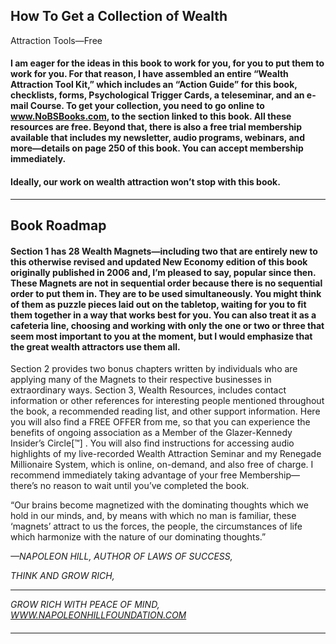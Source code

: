 ## How To Get a Collection of Wealth

Attraction Tools—Free

#### I am eager for the ideas in this book to work for you, for you to put them to work for you. For that reason, I have assembled an entire “Wealth Attraction Tool Kit,” which includes an “Action Guide” for this book, checklists, forms, Psychological Trigger Cards, a teleseminar, and an e-mail Course. To get your collection, you need to go online to www.NoBSBooks.com, to the section linked to this book. All these resources are free. Beyond that, there is also a free trial membership available that includes my newsletter, audio programs, webinars, and more—details on page 250 of this book. You can accept membership immediately.

#### Ideally, our work on wealth attraction won’t stop with this book.



-----

## Book Roadmap

#### Section 1 has 28 Wealth Magnets—including two that are entirely new to this otherwise revised and updated New Economy edition of this book originally published in 2006 and, I’m pleased to say, popular since then. These Magnets are not in sequential order because there is no sequential order to put them in. They are to be used simultaneously. You might think of them as puzzle pieces laid out on the tabletop, waiting for you to fit them together in a way that works best for you. You can also treat it as a cafeteria line, choosing and working with only the one or two or three that seem most important to you at the moment, but I would emphasize that the great wealth attractors use them all.
 Section 2 provides two bonus chapters written by individuals who are applying many of the Magnets to their respective businesses in extraordinary ways.
 Section 3, Wealth Resources, includes contact information or other references for interesting people mentioned throughout the book, a recommended reading list, and other support information. Here you will also find a FREE OFFER from me, so that you can experience the benefits of ongoing association as a Member of the Glazer-Kennedy Insider’s Circle[™] . You will also find instructions for accessing audio highlights of my live-recorded Wealth Attraction Seminar and my Renegade Millionaire System, which is online, on-demand, and also free of charge.
 I recommend immediately taking advantage of your free Membership— there’s no reason to wait until you’ve completed the book.

“Our brains become magnetized with the dominating thoughts which
we hold in our minds, and, by means with which no man is familiar,
these ‘magnets’ attract to us the forces, the people, the circumstances
of life which harmonize with the nature of our dominating thoughts.”

_—NAPOLEON HILL,_
_AUTHOR OF LAWS OF SUCCESS,_

_THINK AND GROW RICH,_

-----

_GROW RICH WITH PEACE OF MIND,_
_[WWW.NAPOLEONHILLFOUNDATION.COM](http://www.napoleonhillfoundation.com/)_

####

-----